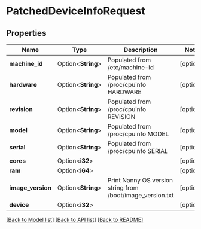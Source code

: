 # PatchedDeviceInfoRequest

## Properties

Name | Type | Description | Notes
------------ | ------------- | ------------- | -------------
**machine_id** | Option<**String**> | Populated from /etc/machine-id | [optional]
**hardware** | Option<**String**> | Populated from /proc/cpuinfo HARDWARE | [optional]
**revision** | Option<**String**> | Populated from /proc/cpuinfo REVISION | [optional]
**model** | Option<**String**> | Populated from /proc/cpuinfo MODEL | [optional]
**serial** | Option<**String**> | Populated from /proc/cpuinfo SERIAL | [optional]
**cores** | Option<**i32**> |  | [optional]
**ram** | Option<**i64**> |  | [optional]
**image_version** | Option<**String**> | Print Nanny OS version string from /boot/image_version.txt | [optional]
**device** | Option<**i32**> |  | [optional]

[[Back to Model list]](../README.md#documentation-for-models) [[Back to API list]](../README.md#documentation-for-api-endpoints) [[Back to README]](../README.md)


